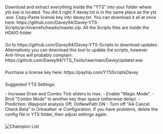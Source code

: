 <p align="left">Download and extract everything inside the "YTS" into your folder where yts exe is located. You did it right if davey.txt is in the same place as the yts .exe. Copy-Paste license key into davey.txt. You can download it all at once here: https://github.com/Davey94/Davey-YTS-Scripts/archive/refs/heads/master.zip. All the Scripts files are inside the HDAIO folder.</p>

###

<p align="left">Go to https://github.com/Davey94/Davey-YTS-Scripts to download updates. Alternatively you can download this tool to update the scripts, however Anti-Virus will probably complain: https://github.com/Davey94/YTS_Tools/raw/main/DaveyUpdater.exe</p>

###

<p align="left">Purchase a license key here: https://payhip.com/YTSScriptsDavey</p>

###

<p align="left">Suggested YTS Settings:</p>
- Increase Draw and Combo Tick sliders to max.
- Enable "Magic Mode".
- Bind "Combo Mode" to another key than space (otherwise delay).
- Prediction: Waypoint analysis Off, OnNewPath ON
- Turn off "AA Cancel Check Beta" in Orbwalker => Configuration.  
If you have problems, delete the config file in YTS folder, then adjust settings again.

###

![Champion List](https://media.discordapp.net/attachments/1173004730881032332/1192443311672270949/my-image_13.png?ex=65a91860&is=6596a360&hm=1112c0154def12e3f855c5158b62ffa3303042d4cfe1cac80e820434f604ad85&=&format=webp&quality=lossless&width=731&height=532)
